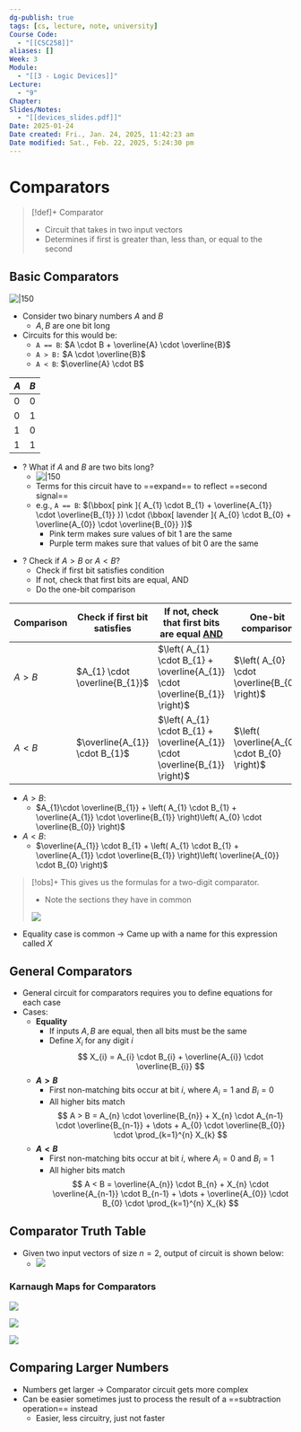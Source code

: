 ```yaml
---
dg-publish: true
tags: [cs, lecture, note, university]
Course Code:
  - "[[CSC258]]"
aliases: []
Week: 3
Module:
  - "[[3 - Logic Devices]]"
Lecture:
  - "9"
Chapter:
Slides/Notes:
  - "[[devices_slides.pdf]]"
Date: 2025-01-24
Date created: Fri., Jan. 24, 2025, 11:42:23 am
Date modified: Sat., Feb. 22, 2025, 5:24:30 pm
---
```


# Comparators

> [!def]+ Comparator
>
> - Circuit that takes in two input vectors
> - Determines if first is greater than, less than, or equal to the second

## Basic Comparators

![|150](https://i.imgur.com/NdRHc4B.png)

- Consider two binary numbers $A$ and $B$
    - $A,B$ are one bit long
- Circuits for this would be:
    - `A == B`: $A \cdot B + \overline{A} \cdot \overline{B}$
    - `A > B:` $A \cdot \overline{B}$
    - `A < B`: $\overline{A} \cdot B$

| $A$ | $B$ |
| --- | --- |
| 0   | 0   |
| 0   | 1   |
| 1   | 0   |
| 1   | 1   |

- ? What if $A$ and $B$ are two bits long?
    - ![|150](https://i.imgur.com/nuoVtlQ.png)
    - Terms for this circuit have to ==expand== to reflect ==second signal==
    - e.g., `A == B`: $(\bbox[ pink ]{ A_{1} \cdot B_{1} + \overline{A_{1}} \cdot \overline{B_{1}} }) \cdot (\bbox[ lavender ]{ A_{0} \cdot B_{0} + \overline{A_{0}} \cdot \overline{B_{0}} })$
        - Pink term makes sure values of bit 1 are the same
        - Purple term makes sure that values of bit 0 are the same

<!-- break -->
- ? Check if $A > B$ or $A < B$?
    - Check if first bit satisfies condition
    - If not, check that first bits are equal, AND
    - Do the one-bit comparison

| Comparison | Check if first bit satisfies   | If not, check that first bits are equal <u>AND</u>                           | One-bit comparison                            |
| ---------- | ------------------------------ | ---------------------------------------------------------------------------- | --------------------------------------------- |
| $A > B$    | $A_{1} \cdot \overline{B_{1}}$ | $\left( A_{1} \cdot B_{1} + \overline{A_{1}} \cdot \overline{B_{1}} \right)$ | $\left( A_{0} \cdot \overline{B_{0}} \right)$ |
| $A < B$    | $\overline{A_{1}} \cdot B_{1}$ | $\left( A_{1} \cdot B_{1} + \overline{A_{1}} \cdot \overline{B_{1}} \right)$ | $\left( \overline{A_{0}} \cdot B_{0} \right)$ |

- $A > B$:
    - $A_{1}\cdot \overline{B_{1}} + \left( A_{1} \cdot B_{1} + \overline{A_{1}} \cdot \overline{B_{1}} \right)\left( A_{0} \cdot \overline{B_{0}} \right)$
- $A < B$:
    - $\overline{A_{1}} \cdot B_{1} + \left( A_{1} \cdot B_{1} + \overline{A_{1}} \cdot \overline{B_{1}} \right)\left( \overline{A_{0}} \cdot B_{0} \right)$

> [!obs]+ This gives us the formulas for a two-digit comparator.
>
> - Note the sections they have in common
>
> ![](https://i.imgur.com/lf3UVhf.png)

- Equality case is common → Came up with a name for this expression called $X$

## General Comparators

- General circuit for comparators requires you to define equations for each case
- Cases:
    - **Equality**
        - If inputs $A, B$ are equal, then all bits must be the same
        - Define $X_{i}$ for any digit $i$
                $$
                X_{i} = A_{i} \cdot B_{i} + \overline{A_{i}} \cdot \overline{B_{i}}
                $$
    - **$A > B$**
        - First non-matching bits occur at bit $i$, where $A_{i} = 1$ and $B_{i} = 0$
        - All higher bits match
                $$
                A > B = A_{n} \cdot \overline{B_{n}} + X_{n} \cdot A_{n-1} \cdot \overline{B_{n-1}} + \dots + A_{0} \cdot \overline{B_{0}} \cdot \prod_{k=1}^{n} X_{k}
                $$
    - **$A < B$**
        - First non-matching bits occur at bit $i$, where $A_{i} = 0$ and $B_{i} = 1$
        - All higher bits match
                $$
                A < B = \overline{A_{n}} \cdot B_{n} + X_{n} \cdot \overline{A_{n-1}} \cdot B_{n-1} + \dots + \overline{A_{0}} \cdot B_{0} \cdot \prod_{k=1}^{n} X_{k}
                $$

## Comparator Truth Table

- Given two input vectors of size $n = 2$, output of circuit is shown below:
    - ![](https://i.imgur.com/X4X3lCh.png)

### Karnaugh Maps for Comparators

![](https://i.imgur.com/lbk25zw.png)

![](https://i.imgur.com/m9zOeQm.png)

![](https://i.imgur.com/4sjwY1H.png)

## Comparing Larger Numbers

- Numbers get larger → Comparator circuit gets more complex
- Can be easier sometimes just to process the result of a ==subtraction operation== instead
    - Easier, less circuitry, just not faster
